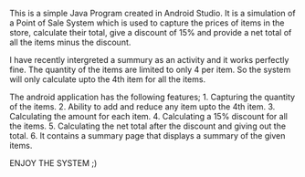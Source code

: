 This is a simple Java Program created in Android Studio.
It is a simulation of a Point of Sale System which is used to capture the prices of items in the store, calculate their total, give a discount of 15% and provide a net total of all the items minus the discount.

I have recently intergreted a summury as an activity and it works perfectly fine.
The quantity of the items are limited to only 4 per item. So the system will only calculate upto the 4th item for all the items.

The android application has the following features;
    1. Capturing the quantity of the items.
    2. Ability to add and reduce any item upto the 4th item.
    3. Calculating the amount for each item.
    4. Calculating a 15% discount for all the items.
    5. Calculating the net total after the discount and giving out the total.
    6. It contains a summary page that displays a summary of the given items.
    
ENJOY THE SYSTEM ;)

